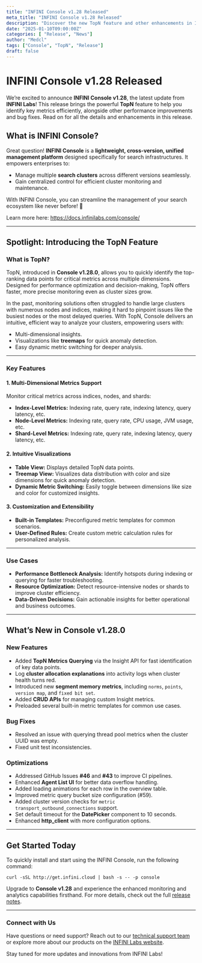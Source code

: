 ```yaml
---
title: "INFINI Console v1.28 Released"
meta_title: "INFINI Console v1.28 Released"
description: "Discover the new TopN feature and other enhancements in INFINI Console v1.28."
date: "2025-01-10T09:00:00Z"
categories: [ "Release", "News"]
author: "Medcl"
tags: ["Console", "TopN", "Release"]
draft: false
---
```


# INFINI Console v1.28 Released


We’re excited to announce **INFINI Console v1.28**, the latest update from **INFINI Labs**! This release brings the powerful **TopN** feature to help you identify key metrics efficiently, alongside other performance improvements and bug fixes. Read on for all the details and enhancements in this release.


## What is INFINI Console?

Great question! **INFINI Console** is a **lightweight, cross-version, unified management platform** designed specifically for search infrastructures. It empowers enterprises to:

- Manage multiple **search clusters** across different versions seamlessly.
- Gain centralized control for efficient cluster monitoring and maintenance.

With INFINI Console, you can streamline the management of your search ecosystem like never before! 🚀

Learn more here: https://docs.infinilabs.com/console/

---

## **Spotlight: Introducing the TopN Feature**

### **What is TopN?**
TopN, introduced in **Console v1.28.0**, allows you to quickly identify the top-ranking data points for critical metrics across multiple dimensions. Designed for performance optimization and decision-making, TopN offers faster, more precise monitoring even as cluster sizes grow.

In the past, monitoring solutions often struggled to handle large clusters with numerous nodes and indices, making it hard to pinpoint issues like the busiest nodes or the most delayed queries. With TopN, Console delivers an intuitive, efficient way to analyze your clusters, empowering users with:

- Multi-dimensional insights.
- Visualizations like **treemaps** for quick anomaly detection.
- Easy dynamic metric switching for deeper analysis.

---


### **Key Features**

#### **1. Multi-Dimensional Metrics Support**
Monitor critical metrics across indices, nodes, and shards:
- **Index-Level Metrics:** Indexing rate, query rate, indexing latency, query latency, etc.
- **Node-Level Metrics:** Indexing rate, query rate, CPU usage, JVM usage, etc.
- **Shard-Level Metrics:** Indexing rate, query rate, indexing latency, query latency, etc.

#### **2. Intuitive Visualizations**
- **Table View:** Displays detailed TopN data points.
- **Treemap View:** Visualizes data distribution with color and size dimensions for quick anomaly detection.
- **Dynamic Metric Switching:** Easily toggle between dimensions like size and color for customized insights.

#### **3. Customization and Extensibility**
- **Built-in Templates:** Preconfigured metric templates for common scenarios.
- **User-Defined Rules:** Create custom metric calculation rules for personalized analysis.

---

### **Use Cases**
- **Performance Bottleneck Analysis:** Identify hotspots during indexing or querying for faster troubleshooting.
- **Resource Optimization:** Detect resource-intensive nodes or shards to improve cluster efficiency.
- **Data-Driven Decisions:** Gain actionable insights for better operational and business outcomes.


---

## **What’s New in Console v1.28.0**

### **New Features**
- Added **TopN Metrics Querying** via the Insight API for fast identification of key data points.
- Log **cluster allocation explanations** into activity logs when cluster health turns red.
- Introduced new **segment memory metrics**, including `norms`, `points`, `version map`, and `fixed bit set`.
- Added **CRUD APIs** for managing custom Insight metrics.
- Preloaded several built-in metric templates for common use cases.

### **Bug Fixes**
- Resolved an issue with querying thread pool metrics when the cluster UUID was empty.
- Fixed unit test inconsistencies.

### **Optimizations**
- Addressed GitHub Issues **#46** and **#43** to improve CI pipelines.
- Enhanced **Agent List UI** for better data overflow handling.
- Added loading animations for each row in the overview table.
- Improved metric query bucket size configuration (#59).
- Added cluster version checks for `metric transport_outbound_connections` support.
- Set default timeout for the **DatePicker** component to 10 seconds.
- Enhanced **http_client** with more configuration options.

---

## **Get Started Today**

To quickly install and start using the INFINI Console, run the following command:

```
curl -sSL http://get.infini.cloud | bash -s -- -p console
```

Upgrade to **Console v1.28** and experience the enhanced monitoring and analytics capabilities firsthand. For more details, check out the full [release notes](https://docs.infinilabs.com/console/main/docs/release-notes/).

---

### **Connect with Us**
Have questions or need support? Reach out to our [technical support team](https://discord.gg/4tKTMkkvVX) or explore more about our products on the [INFINI Labs website](https://infinilabs.com).

Stay tuned for more updates and innovations from INFINI Labs!
